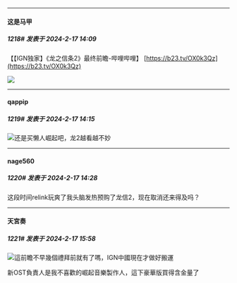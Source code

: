 
*****

####  这是马甲  
##### 1218#       发表于 2024-2-17 14:09

【【IGN独家】《龙之信条2》最终前瞻-哔哩哔哩】 [https://b23.tv/OX0k3Qz](https://b23.tv/OX0k3Qz)

<img src="https://static.saraba1st.com/image/smiley/face2017/048.png" referrerpolicy="no-referrer">


*****

####  qappip  
##### 1219#       发表于 2024-2-17 14:15

<img src="https://static.saraba1st.com/image/smiley/face2017/037.png" referrerpolicy="no-referrer">还是买懒人崛起吧，龙2越看越不妙


*****

####  nage560  
##### 1220#       发表于 2024-2-17 14:28

这段时间relink玩爽了我头脑发热预购了龙信2，现在取消还来得及吗？


*****

####  天宮奏  
##### 1221#       发表于 2024-2-17 15:58

<img src="https://static.saraba1st.com/image/smiley/face2017/040.png" referrerpolicy="no-referrer">這前瞻不早幾個禮拜前就有了嗎，IGN中國現在才做好搬運

新OST負責人是我不喜歡的崛起音樂製作人，這下豪華版買得含金量了

